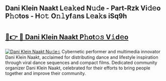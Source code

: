 ## Dani Klein Naakt L𝚎a𝚔ed N𝚞𝚍e - Part-Rzk Vi𝚍𝚎o P𝚑𝚘tos - H𝚘𝚝 O𝚗𝚕yf𝚊ns L𝚎a𝚔s iSq9h

# <h2><a href="http://kf27wu.oniu.top/?m=Dani+Klein+Naakt">🔗👉 🔴 Dani Klein Naakt P𝚑ot𝚘𝚜 V𝚒d𝚎o</a></h2>

[![Dani Klein Naakt Nu𝚍e𝚜](https://i.imgur.com/0qMVB7G.gif)](http://kf27wu.oniu.top/?m=Dani+Klein+Naakt)
Cybernetic performer and multimedia innovator Dani Klein Naakt, acclaimed for distributing dance and lifestyle inspiration through viral dance sequences and compact films. Dedicated community organizer Dani Klein Naakt, celebrated for their efforts to bring people together and improve their community.  

